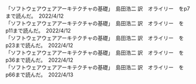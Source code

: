 「ソフトウェアウェアアーキテクチャの基礎」　島田浩二 訳　オライリー　をp7まで読んだ。　2022/4/12 <br/>
「ソフトウェアウェアアーキテクチャの基礎」　島田浩二 訳　オライリー　をp11まで読んだ。　2022/4/12 <br/>
「ソフトウェアウェアアーキテクチャの基礎」　島田浩二 訳　オライリー　をp23まで読んだ。　2022/4/12 <br/>
「ソフトウェアウェアアーキテクチャの基礎」　島田浩二 訳　オライリー　をp36まで読んだ。　2022/4/12 <br/>
「ソフトウェアウェアアーキテクチャの基礎」　島田浩二 訳　オライリー　をp66まで読んだ。　2022/4/13 <br/>

